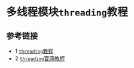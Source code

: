 # 多线程模块`threading`教程

## 


## 参考链接
* 1 [`threading`教程](https://realpython.com/intro-to-python-threading/)
* 2 [`threading`官网教程](https://docs.python.org/3/library/threading.html)
